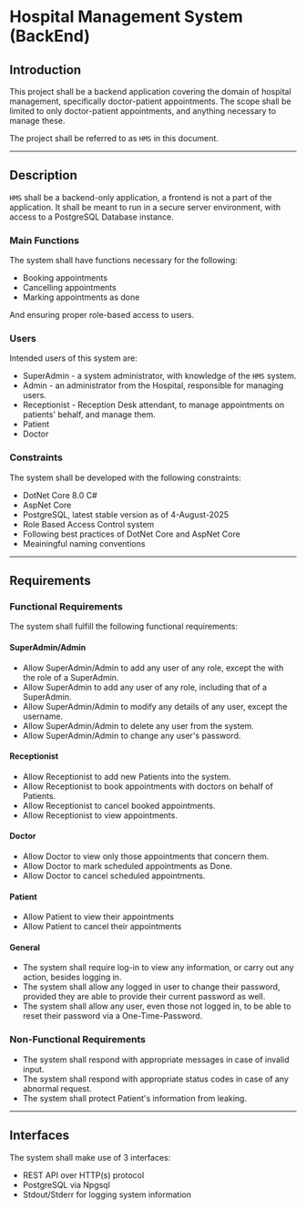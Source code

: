 # Hospital Management System (BackEnd)

## Introduction

This project shall be a backend application covering the domain of hospital
management, specifically doctor-patient appointments. The scope shall be limited
to only doctor-patient appointments, and anything necessary to manage these.

The project shall be referred to as `HMS` in this document.

---

## Description

`HMS` shall be a backend-only application, a frontend is not a part of the
application. It shall be meant to run in a secure server environment, with
access to a PostgreSQL Database instance.

### Main Functions

The system shall have functions necessary for the following:

- Booking appointments
- Cancelling appointments
- Marking appointments as done

And ensuring proper role-based access to users.

### Users

Intended users of this system are:

- SuperAdmin - a system administrator, with knowledge of the `HMS` system.
- Admin - an administrator from the Hospital, responsible for managing users.
- Receptionist - Reception Desk attendant, to manage appointments on patients'
    behalf, and manage them.
- Patient
- Doctor

### Constraints

The system shall be developed with the following constraints:

- DotNet Core 8.0 C#
- AspNet Core
- PostgreSQL, latest stable version as of 4-August-2025
- Role Based Access Control system
- Following best practices of DotNet Core and AspNet Core
- Meainingful naming conventions

---

## Requirements

### Functional Requirements

The system shall fulfill the following functional requirements:

#### SuperAdmin/Admin

- Allow SuperAdmin/Admin to add any user of any role, except the with the role
    of a SuperAdmin.
- Allow SuperAdmin to add any user of any role, including that of a SuperAdmin.
- Allow SuperAdmin/Admin to modify any details of any user, except the username.
- Allow SuperAdmin/Admin to delete any user from the system.
- Allow SuperAdmin/Admin to change any user's password.

#### Receptionist

- Allow Receptionist to add new Patients into the system.
- Allow Receptionist to book appointments with doctors on behalf of Patients.
- Allow Receptionist to cancel booked appointments.
- Allow Receptionist to view appointments.

#### Doctor

- Allow Doctor to view only those appointments that concern them.
- Allow Doctor to mark scheduled appointments as Done.
- Allow Doctor to cancel scheduled appointments.

#### Patient

- Allow Patient to view their appointments
- Allow Patient to cancel their appointments

#### General

- The system shall require log-in to view any information, or carry out any
    action, besides logging in.
- The system shall allow any logged in user to change their password, provided
    they are able to provide their current password as well.
- The system shall allow any user, even those not logged in, to be able to
    reset their password via a One-Time-Password.

### Non-Functional Requirements

- The system shall respond with appropriate messages in case of invalid input.
- The system shall respond with appropriate status codes in case of any
    abnormal request.
- The system shall protect Patient's information from leaking.

---

## Interfaces

The system shall make use of 3 interfaces:

- REST API over HTTP(s) protocol
- PostgreSQL via Npgsql
- Stdout/Stderr for logging system information
